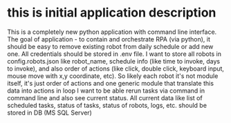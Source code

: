 # this is initial application description

This is a completely new python application with command line interface. 
The goal of application - to contain and orchestrate RPA (via python), it should be easy to remove existing robot from daily schedule or add new one.
All credentials should be stored in .env file.
I want to store all robots in config.robots.json like robot_name, schedule info (like time to invoke, days to invoke), and also order of actions (like click, double click, keyboard input, mouse move with x,y coordinate, etc).
So likely each robot it's not module itself, it's just order of actions and one generic module that translate this data into actions in loop
I want to be able rerun tasks via command in command line and also see current status.
All current data like list of scheduled tasks, status of tasks, status of robots, logs, etc. should be stored in DB (MS SQL Server)
